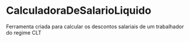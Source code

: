 # CalculadoraDeSalarioLiquido
Ferramenta criada para calcular os descontos salariais de um trabalhador do regime CLT
